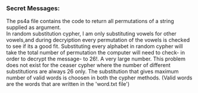 ### Secret Messages:   

The ps4a file contains the code to return all permutations of a string supplied as argument.   
In random substitution cypher, I am only substituting vowels for other vowels,and during decryiption every permutation of the vowels is checked to see if its a good fit.
Substituting every alphabet in random cypher will take the total number of permutation the computer will need to check- in order to decrypt the message- to 26!. A very large number.
This problem does not exist for the ceaser cypher where the number of different substitutions are always 26 only. 
The substitution that gives maximum number of valid words is choosen in both the cypher methods. (Valid words are the words that are written in the 'word.txt file')
